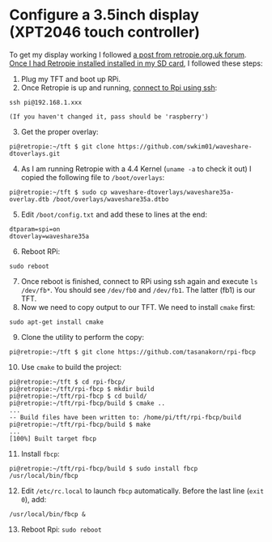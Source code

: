 Configure a 3.5inch display (XPT2046 touch controller)
======================================================

To get my display working I followed [a post from retropie.org.uk forum][1]. [Once I had Retropie installed installed in my SD card][2], I followed these steps:

1. Plug my TFT and boot up RPi.
2. Once Retropie is up and running, [connect to Rpi using ssh][3]:
  ```
  ssh pi@192.168.1.xxx

  (If you haven't changed it, pass should be 'raspberry')
  ```
3. Get the proper overlay:
  ```
  pi@retropie:~/tft $ git clone https://github.com/swkim01/waveshare-dtoverlays.git
  ```
4. As I am running Retropie with a 4.4 Kernel (`uname -a` to check it out) I copied the following file to `/boot/overlays`:
  ```
  pi@retropie:~/tft $ sudo cp waveshare-dtoverlays/waveshare35a-overlay.dtb /boot/overlays/waveshare35a.dtbo
  ```
5. Edit `/boot/config.txt` and add these to lines at the end:
  ```
  dtparam=spi=on
  dtoverlay=waveshare35a
  ```
6. Reboot RPi:
  ```
  sudo reboot
  ```
7. Once reboot is finished, connect to RPi using ssh again and execute `ls /dev/fb*`. You should see `/dev/fb0` and `/dev/fb1`. The latter (fb1) is our TFT.
8. Now we need to copy output to our TFT. We need to install `cmake` first:
  ```
  sudo apt-get install cmake
  ```
9. Clone the utility to perform the copy:
  ```
  pi@retropie:~/tft $ git clone https://github.com/tasanakorn/rpi-fbcp
  ```
10. Use `cmake` to build the project:
  ```
  pi@retropie:~/tft $ cd rpi-fbcp/
  pi@retropie:~/tft/rpi-fbcp $ mkdir build
  pi@retropie:~/tft/rpi-fbcp $ cd build/
  pi@retropie:~/tft/rpi-fbcp/build $ cmake ..
  ...
  -- Build files have been written to: /home/pi/tft/rpi-fbcp/build
  pi@retropie:~/tft/rpi-fbcp/build $ make
  ...
  [100%] Built target fbcp
  ```
11. Install `fbcp`:
  ```
  pi@retropie:~/tft/rpi-fbcp/build $ sudo install fbcp /usr/local/bin/fbcp
  ```
12. Edit `/etc/rc.local` to launch `fbcp` automatically. Before the last line (`exit 0`), add:
  ```
  /usr/local/bin/fbcp &
  ```
13. Reboot Rpi: `sudo reboot`

[1]: https://retropie.org.uk/forum/topic/295/retropie-and-waveshare-32b/2
[2]: ./installing-retropie.md
[3]: https://www.raspberrypi.org/documentation/remote-access/ssh/unix.md
